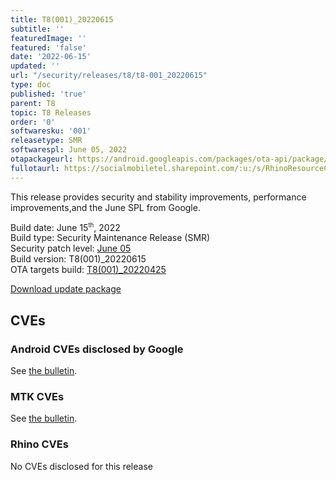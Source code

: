 ```yaml
---
title: T8(001)_20220615
subtitle: ''
featuredImage: ''
featured: 'false'
date: '2022-06-15'
updated: ''
url: "/security/releases/t8/t8-001_20220615"
type: doc
published: 'true'
parent: T8
topic: T8 Releases
order: '0'
softwaresku: '001'
releasetype: SMR
softwarespl: June 05, 2022
otapackageurl: https://android.googleapis.com/packages/ota-api/package/42c82f9513c6a970a79d7874ed5ac81ed4d561fd.zip
fullotaurl: https://socialmobiletel.sharepoint.com/:u:/s/RhinoResourceCentre/EaC2V0DxlNpGgBbjJiVYLdcBPeWhNN5N7WcsOFzCgKtXZw?e=p6kgTf
---
```


This release provides security and stability improvements, performance improvements,and the June SPL from Google.

Build date: June 15<sup><small>th</small></sup>, 2022  
Build type: Security Maintenance Release (SMR)  
Security patch level: [June 05](https://source.android.com/security/bulletin/2022-06-01)  
Build version: T8(001)_20220615  
OTA targets build: [T8(001)_20220425](/security/releases/t8/t8-001_20220425)

<i class="far fa-cloud-download-alt"></i> [Download update package](https://android.googleapis.com/packages/ota-api/package/42c82f9513c6a970a79d7874ed5ac81ed4d561fd.zip)

## CVEs
### Android CVEs disclosed by Google

See [the bulletin](https://source.android.com/security/bulletin/2022-06-01).

### MTK CVEs

See [the bulletin](https://source.android.com/security/bulletin/2022-06-01#mediatek-components).

### Rhino CVEs
No CVEs disclosed for this release
